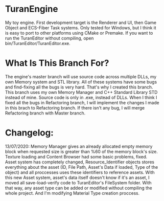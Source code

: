 # TuranEngine
My toy engine. First development target is the Renderer and UI, then Game Object and ECS-Fiber Task systems. Only tested for Windows, but I think it is easy to port to other platforms using CMake or Premake. If you want to run the TuranEditor without compiling, open bin/TuranEditor/TuranEditor.exe.

# What Is This Branch For?
The engine's master branch will use source code across multiple DLLs, my own Memory system and STL library. All of these systems have some bugs and find-fixing all the bugs is very hard. That's why I created this branch. This branch uses my own Memory Manager and C++ Standard Library STD instead of mine. Source code is only in .exe, instead of DLLs. When I think I fixed all the bugs in Refactoring branch, I will implement the changes I made in this brach to Refactoring branch. If there isn't any bug, I will merge Refactoring branch with Master branch. 


# Changelog:
13/07/2020: Memory Manager gives an already allocated empty memory block when requested size is greater than %60 of the memory block's size. Texture loading and Content Browser had some basic problems, fixed. Asset system has completely changed, Resource_Identifier objects stores everything about the asset (ID, File Path, Asset's Data if loaded, Type of the object) and all proccesses uses these identifiers to reference assets. With this new Asset system, asset's data itself doesn't know if it's an asset, I moved all save-load-verify code to TuranEditor's FileSystem folder. With that way, any asset type can be added or modified without compiling the whole project. And I'm modifying Material Type creation proccess.